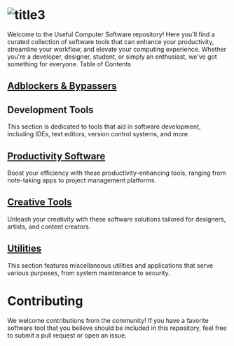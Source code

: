 # ![title3](https://github.com/Entree3k/Useful-Software/assets/28127566/7e271a26-c7d4-4a01-989c-e05d183a3e09)

Welcome to the Useful Computer Software repository! Here you'll find a curated collection of software tools that can enhance your productivity, streamline your workflow, and elevate your computing experience. Whether you're a developer, designer, student, or simply an enthusiast, we've got something for everyone.
Table of Contents

## [Adblockers & Bypassers](https://github.com/Entree3k/Useful-Software/blob/main/Browser%20Programs/Adblockers%20%26%20Bypassers.md)

## Development Tools

This section is dedicated to tools that aid in software development, including IDEs, text editors, version control systems, and more.



## [Productivity Software](https://github.com/Entree3k/Useful-Software/blob/main/Productivity%20Programs/Productivity%20Tools.md)

Boost your efficiency with these productivity-enhancing tools, ranging from note-taking apps to project management platforms.



## [Creative Tools](https://github.com/Entree3k/Useful-Software/blob/main/Creative%20Programs/Creative%20Tools.md)

Unleash your creativity with these software solutions tailored for designers, artists, and content creators.



## [Utilities](https://github.com/Entree3k/Useful-Software/tree/main/Utility%20Programs)

This section features miscellaneous utilities and applications that serve various purposes, from system maintenance to security.



# Contributing

We welcome contributions from the community! If you have a favorite software tool that you believe should be included in this repository, feel free to submit a pull request or open an issue.
